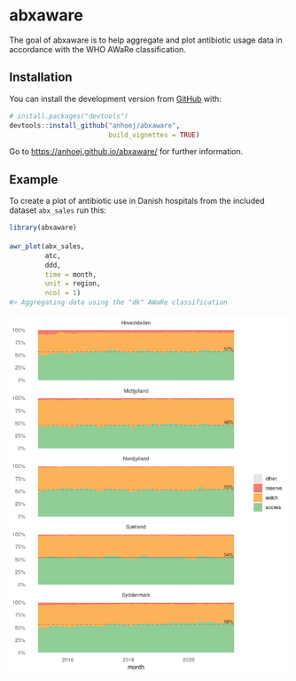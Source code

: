 
<!-- README.md is generated from README.Rmd. Please edit that file -->

# abxaware

<!-- badges: start -->
<!-- badges: end -->

The goal of abxaware is to help aggregate and plot antibiotic usage data
in accordance with the WHO AWaRe classification.

## Installation

You can install the development version from
[GitHub](https://github.com/) with:

``` r
# install.packages("devtools")
devtools::install_github("anhoej/abxaware", 
                         build_vignettes = TRUE)
```

Go to <https://anhoej.github.io/abxaware/> for further information.

## Example

To create a plot of antibiotic use in Danish hospitals from the included
dataset `abx_sales` run this:

``` r
library(abxaware)

awr_plot(abx_sales,
         atc, 
         ddd, 
         time = month, 
         unit = region, 
         ncol = 1)
#> Aggregating data using the "dk" AWaRe classification
```

![](man/figures/README-example-1.png)<!-- -->
